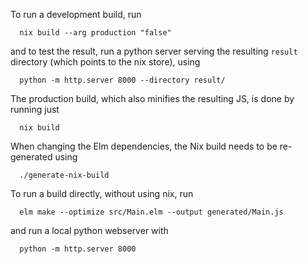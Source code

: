 To run a development build, run
```
  nix build --arg production "false"
```
and to test the result, run a python server serving the resulting `result` directory (which points to the nix store), using
```
  python -m http.server 8000 --directory result/
```

The production build, which also minifies the resulting JS, is done by running just
```
  nix build
```

When changing the Elm dependencies, the Nix build needs to be re-generated using
```
  ./generate-nix-build
```

To run a build directly, without using nix, run
```
  elm make --optimize src/Main.elm --output generated/Main.js
```
and run a local python webserver with
```
  python -m http.server 8000
```

